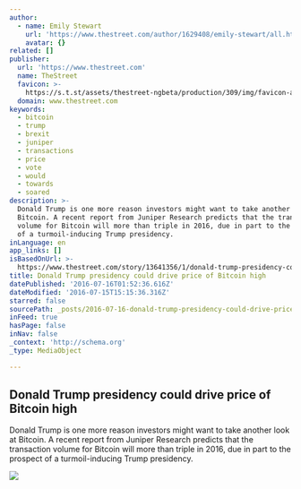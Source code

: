 ```yaml
---
author:
  - name: Emily Stewart
    url: 'https://www.thestreet.com/author/1629408/emily-stewart/all.html'
    avatar: {}
related: []
publisher:
  url: 'https://www.thestreet.com'
  name: TheStreet
  favicon: >-
    https://s.t.st/assets/thestreet-ngbeta/production/309/img/favicon-ae5ce35f39bb43a2889da8b791eab084.ico
  domain: www.thestreet.com
keywords:
  - bitcoin
  - trump
  - brexit
  - juniper
  - transactions
  - price
  - vote
  - would
  - towards
  - soared
description: >-
  Donald Trump is one more reason investors might want to take another look at
  Bitcoin. A recent report from Juniper Research predicts that the transaction
  volume for Bitcoin will more than triple in 2016, due in part to the prospect
  of a turmoil-inducing Trump presidency.
inLanguage: en
app_links: []
isBasedOnUrl: >-
  https://www.thestreet.com/story/13641356/1/donald-trump-presidency-could-drive-price-of-bitcoin-high.html
title: Donald Trump presidency could drive price of Bitcoin high
datePublished: '2016-07-16T01:52:36.616Z'
dateModified: '2016-07-15T15:15:36.316Z'
starred: false
sourcePath: _posts/2016-07-16-donald-trump-presidency-could-drive-price-of-bitcoin-high.md
inFeed: true
hasPage: false
inNav: false
_context: 'http://schema.org'
_type: MediaObject

---
```

<article style=""><h1>Donald Trump presidency could drive price of Bitcoin high</h1><p>Donald Trump is one more reason investors might want to take another look at Bitcoin. A recent report from Juniper Research predicts that the transaction volume for Bitcoin will more than triple in 2016, due in part to the prospect of a turmoil-inducing Trump presidency.</p><img src="http://s.thestreet.com/files/tsc/v2008/photos/contrib/uploads/f81dd45f-3a14-11e6-891d-c923a70f1d68.jpg" /></article>